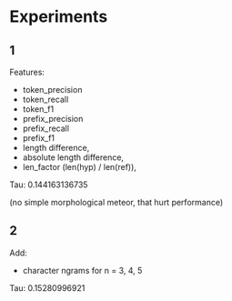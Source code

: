 Experiments
===========

1
---

Features:

* token_precision
* token_recall
* token_f1
* prefix_precision
* prefix_recall
* prefix_f1
* length difference,
* absolute length difference,
* len_factor (len(hyp) / len(ref)),

Tau: 0.144163136735

(no simple morphological meteor, that hurt performance)

2
---

Add:

* character ngrams for n = 3, 4, 5

Tau: 0.15280996921
